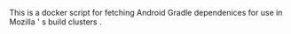 This
is
a
docker
script
for
fetching
Android
Gradle
dependenices
for
use
in
Mozilla
'
s
build
clusters
.
